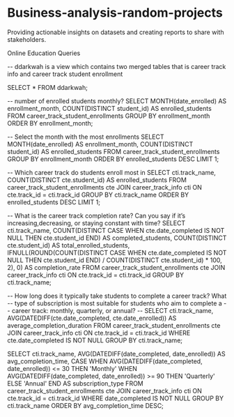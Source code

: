 # Business-analysis-random-projects
Providing actionable insights on datasets and creating reports to share with stakeholders. 

Online Education Queries

-- ddarkwah is a view which contains two merged tables that is career track info and career track student enrollment

SELECT 
    *
FROM
    ddarkwah;


-- number of enrolled students monthly? 
SELECT 
    MONTH(date_enrolled) AS enrollment_month,
    COUNT(DISTINCT student_id) AS enrolled_students
FROM
    career_track_student_enrollments
GROUP BY enrollment_month
ORDER BY enrollment_month;


-- Select the month with the most enrollments
SELECT 
    MONTH(date_enrolled) AS enrollment_month,
    COUNT(DISTINCT student_id) AS enrolled_students
FROM
    career_track_student_enrollments
GROUP BY enrollment_month
ORDER BY enrolled_students DESC
LIMIT 1;


-- Which career track do students enroll most in
SELECT 
    cti.track_name,
    COUNT(DISTINCT cte.student_id) AS enrolled_students
FROM
    career_track_student_enrollments cte
        JOIN
    career_track_info cti ON cte.track_id = cti.track_id
GROUP BY cti.track_name
ORDER BY enrolled_students DESC
LIMIT 1;



-- What is the career track completion rate? Can you say if it’s increasing,decreasing, or staying constant with time?
SELECT 
    cti.track_name,
    COUNT(DISTINCT CASE
            WHEN cte.date_completed IS NOT NULL THEN cte.student_id
        END) AS completed_students,
    COUNT(DISTINCT cte.student_id) AS total_enrolled_students,
    IFNULL(ROUND(COUNT(DISTINCT CASE
                            WHEN cte.date_completed IS NOT NULL THEN cte.student_id
                        END) / COUNT(DISTINCT cte.student_id) * 100,
                    2),
            0) AS completion_rate
FROM
    career_track_student_enrollments cte
        JOIN
    career_track_info cti ON cte.track_id = cti.track_id
GROUP BY cti.track_name;



-- How long does it typically take students to complete a career track? What
-- type of subscription is most suitable for students who aim to complete a
-- career track: monthly, quarterly, or annual? --
SELECT 
 cti.track_name,
    AVG(DATEDIFF(cte.date_completed, cte.date_enrolled)) AS average_completion_duration
FROM
    career_track_student_enrollments cte
        JOIN
    career_track_info cti ON cte.track_id = cti.track_id
WHERE
    cte.date_completed IS NOT NULL
GROUP BY cti.track_name;


 
SELECT 
    cti.track_name,
    AVG(DATEDIFF(date_completed, date_enrolled)) AS avg_completion_time,
    CASE
        WHEN AVG(DATEDIFF(date_completed, date_enrolled)) <= 30 THEN 'Monthly'
        WHEN AVG(DATEDIFF(date_completed, date_enrolled)) >= 90 THEN 'Quarterly'
        ELSE 'Annual'
    END AS subscription_type
FROM
    career_track_student_enrollments cte
        JOIN
    career_track_info cti ON cte.track_id = cti.track_id
WHERE
    date_completed IS NOT NULL
GROUP BY cti.track_name
ORDER BY avg_completion_time DESC;
    
    








